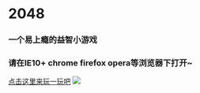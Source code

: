 # 2048
### 一个易上瘾的益智小游戏
### 请在IE10+ chrome firefox opera等浏览器下打开~
[点击这里来玩一玩吧](https://margaux7.github.io/2048/index.html)
![](./game-recorder.gif)

